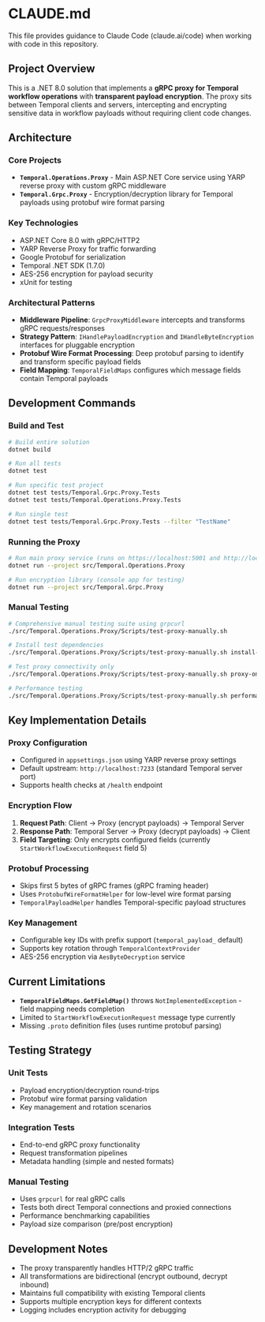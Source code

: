 # CLAUDE.md

This file provides guidance to Claude Code (claude.ai/code) when working with code in this repository.

## Project Overview

This is a .NET 8.0 solution that implements a **gRPC proxy for Temporal workflow operations** with **transparent payload encryption**. The proxy sits between Temporal clients and servers, intercepting and encrypting sensitive data in workflow payloads without requiring client code changes.

## Architecture

### Core Projects
- **`Temporal.Operations.Proxy`** - Main ASP.NET Core service using YARP reverse proxy with custom gRPC middleware
- **`Temporal.Grpc.Proxy`** - Encryption/decryption library for Temporal payloads using protobuf wire format parsing

### Key Technologies
- ASP.NET Core 8.0 with gRPC/HTTP2
- YARP Reverse Proxy for traffic forwarding  
- Google Protobuf for serialization
- Temporal .NET SDK (1.7.0)
- AES-256 encryption for payload security
- xUnit for testing

### Architectural Patterns
- **Middleware Pipeline**: `GrpcProxyMiddleware` intercepts and transforms gRPC requests/responses
- **Strategy Pattern**: `IHandlePayloadEncryption` and `IHandleByteEncryption` interfaces for pluggable encryption
- **Protobuf Wire Format Processing**: Deep protobuf parsing to identify and transform specific payload fields
- **Field Mapping**: `TemporalFieldMaps` configures which message fields contain Temporal payloads

## Development Commands

### Build and Test
```bash
# Build entire solution
dotnet build

# Run all tests
dotnet test

# Run specific test project
dotnet test tests/Temporal.Grpc.Proxy.Tests
dotnet test tests/Temporal.Operations.Proxy.Tests

# Run single test
dotnet test tests/Temporal.Grpc.Proxy.Tests --filter "TestName"
```

### Running the Proxy
```bash
# Run main proxy service (runs on https://localhost:5001 and http://localhost:5000)
dotnet run --project src/Temporal.Operations.Proxy

# Run encryption library (console app for testing)
dotnet run --project src/Temporal.Grpc.Proxy
```

### Manual Testing
```bash
# Comprehensive manual testing suite using grpcurl
./src/Temporal.Operations.Proxy/Scripts/test-proxy-manually.sh

# Install test dependencies
./src/Temporal.Operations.Proxy/Scripts/test-proxy-manually.sh install-deps

# Test proxy connectivity only
./src/Temporal.Operations.Proxy/Scripts/test-proxy-manually.sh proxy-only

# Performance testing
./src/Temporal.Operations.Proxy/Scripts/test-proxy-manually.sh performance
```

## Key Implementation Details

### Proxy Configuration
- Configured in `appsettings.json` using YARP reverse proxy settings
- Default upstream: `http://localhost:7233` (standard Temporal server port)
- Supports health checks at `/health` endpoint

### Encryption Flow
1. **Request Path**: Client → Proxy (encrypt payloads) → Temporal Server
2. **Response Path**: Temporal Server → Proxy (decrypt payloads) → Client
3. **Field Targeting**: Only encrypts configured fields (currently `StartWorkflowExecutionRequest` field 5)

### Protobuf Processing
- Skips first 5 bytes of gRPC frames (gRPC framing header)
- Uses `ProtobufWireFormatHelper` for low-level wire format parsing
- `TemporalPayloadHelper` handles Temporal-specific payload structures

### Key Management
- Configurable key IDs with prefix support (`temporal_payload_` default)
- Supports key rotation through `TemporalContextProvider`
- AES-256 encryption via `AesByteDecryption` service

## Current Limitations

- **`TemporalFieldMaps.GetFieldMap()`** throws `NotImplementedException` - field mapping needs completion
- Limited to `StartWorkflowExecutionRequest` message type currently
- Missing `.proto` definition files (uses runtime protobuf parsing)

## Testing Strategy

### Unit Tests
- Payload encryption/decryption round-trips
- Protobuf wire format parsing validation
- Key management and rotation scenarios

### Integration Tests  
- End-to-end gRPC proxy functionality
- Request transformation pipelines
- Metadata handling (simple and nested formats)

### Manual Testing
- Uses `grpcurl` for real gRPC calls
- Tests both direct Temporal connections and proxied connections
- Performance benchmarking capabilities
- Payload size comparison (pre/post encryption)

## Development Notes

- The proxy transparently handles HTTP/2 gRPC traffic
- All transformations are bidirectional (encrypt outbound, decrypt inbound)
- Maintains full compatibility with existing Temporal clients
- Supports multiple encryption keys for different contexts
- Logging includes encryption activity for debugging